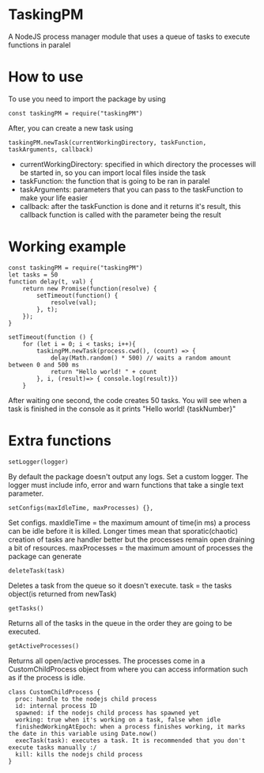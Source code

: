 # TaskingPM
A NodeJS process manager module that uses a queue of  tasks to execute functions in paralel

# How to use
To use you need to import the package by using
```
const taskingPM = require("taskingPM")
```

After, you can create a new task using
```
taskingPM.newTask(currentWorkingDirectory, taskFunction, taskArguments, callback)
```
  - currentWorkingDirectory: specified in which directory the processes will be started in, so you can import local files inside the task
  - taskFunction: the function that is going to be ran in paralel
  - taskArguments: parameters that you can pass to the taskFunction to make your life easier
  - callback: after the taskFunction is done and it returns it's result, this callback function is called with the parameter being the result

# Working example
```
const taskingPM = require("taskingPM")
let tasks = 50
function delay(t, val) {
    return new Promise(function(resolve) {
        setTimeout(function() {
            resolve(val);
        }, t);
    });
}

setTimeout(function () {
    for (let i = 0; i < tasks; i++){
        taskingPM.newTask(process.cwd(), (count) => {
            delay(Math.random() * 500) // waits a random amount between 0 and 500 ms
            return "Hello world! " + count
        }, i, (result)=> { console.log(result)})
    }
```
After waiting one second, the code creates 50 tasks.
You will see when a task is finished in the console as it prints "Hello world! {taskNumber}" 

# Extra functions
```
setLogger(logger)
```
By default the package doesn't output any logs.
Set a custom logger. The logger must include info, error and warn functions that take a single text parameter.


```
setConfigs(maxIdleTime, maxProcesses) {},
```
Set configs.
maxIdleTime = the maximum amount of time(in ms) a process can be idle before it is killed. Longer times mean that sporatic(chaotic) creation of tasks are handler better but the processes remain open draining a bit of resources.
maxProcesses = the maximum amount of processes the package can generate


```
deleteTask(task)
```
Deletes a task from the queue so it doesn't execute.
task = the tasks object(is returned from newTask)


```
getTasks()
```
Returns all of the tasks in the queue in the order they are going to be executed.


```
getActiveProcesses()
```
Returns all open/active processes. The processes come in a CustomChildProcess object from where you can access information such as if the process is idle.


```
class CustomChildProcess {
  proc: handle to the nodejs child process
  id: internal process ID
  spawned: if the nodejs child process has spawned yet
  working: true when it's working on a task, false when idle
  finishedWorkingAtEpoch: when a process finishes working, it marks the date in this variable using Date.now()
  execTask(task): executes a task. It is recommended that you don't execute tasks manually :/
  kill: kills the nodejs child process
}
```
